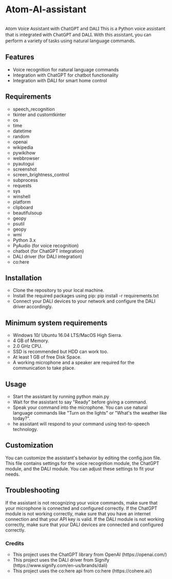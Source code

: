# Atom-AI-assistant
<img src="https://socialify.git.ci/subhadip-saha-05/Atom-AI-assistant/image?description=1&descriptionEditable=A%20Simple%20Python%20Voice%20Assistant&font=Bitter&language=1&name=1&owner=1&pattern=Floating%20Cogs&theme=Dark" alt="">

<p style="font-family: system-ui, -apple-system, BlinkMacSystemFont, 'Segoe UI', Roboto, Oxygen, Ubuntu, Cantarell, 'Open Sans', 'Helvetica Neue', sans-serif;">Atom Voice Assistant with ChatGPT and DALI
This is a Python voice assistant that is integrated with ChatGPT and DALI. With this assistant, you can perform a variety of tasks using natural language commands.
</p>
<h2>Features</h2>
<ul>
  <li>Voice recognition for natural language commands</li>
<li>Integration with ChatGPT for chatbot functionality</li>
<li>Integration with DALI for smart home control</li>
</ul>
<h2>Requirements</h2>
<ul style="list-style: circle;">
    <li>speech_recognition</li> 
        <li>tkinter and customtkinter</li>
        <li>os</li>
        <li>time</li>
        <li>datetime</li>
        <li>random</li>
        <li>openai</li>
        <li>wikipedia</li>
        <li>pywikihow</li>
        <li>webbrowser</li>
        <li>pyautogui</li>
        <li>screenshot</li>
        <li>screen_brightness_control</li>
        <li>subprocess</li>
        <li>requests</li>
        <li>sys</li>
        <li>winshell</li>
        <li>platform</li>
        <li>clipboard</li>
        <li>beautifulsoup</li>
        <li>geopy</li>
        <li>psutil</li>
        <li>geopy</li>
        <li>wmi</li>


<li>Python 3.x</li>
<li>PyAudio (for voice recognition)</li>
<li>chatbot (for ChatGPT integration)</li>
<li>DALI driver (for DALI integration)</li>
<li>co:here</li>
</ul>

<h2>Installation</h2>
<ul style="list-style: circle;">
    <li>Clone the repository to your local machine.</li>
    <li>Install the required packages using pip: pip install -r requirements.txt</li>
    <li>Connect your DALI devices to your network and configure the DALI driver accordingly.</li>

</ul>
<h2>Minimum system requirements</h2>
<ul style="list-style: circle;">
<li>Windows 10/ Ubuntu 16.04 LTS/MacOS High Sierra.</li>
<li>4 GB of Memory.</li>
<li>2.0 GHz CPU.</li>
<li>SSD is recommended but HDD can work too.</li>
<li>At least 1 GB of free Disk Space.</li>
<li>A working microphone and a speaker are required for the communication to
take place.</li>
</ul>


<h2>Usage</h2>
<ul style="list-style: circle;">

<li>Start the assistant by running python main.py</li>
<li>Wait for the assistant to say "Ready" before giving a command.</li>
<li>Speak your command into the microphone. You can use natural language commands like "Turn on the lights" or "What's the weather like today?".</li>
<li>he assistant will respond to your command using text-to-speech technology.</li>
</ul>

<h2>Customization</h2>
<p>You can customize the assistant's behavior by editing the config.json file. This file contains settings for the voice recognition module, the ChatGPT module, and the DALI module. You can adjust these settings to fit your needs.</p>

<h2>Troubleshooting</h2>
<p>If the assistant is not recognizing your voice commands, make sure that your microphone is connected and configured correctly.
If the ChatGPT module is not working correctly, make sure that you have an internet connection and that your API key is valid.
If the DALI module is not working correctly, make sure that your DALI devices are connected and configured correctly.
</p>
<h3>Credits</h3>
<ul style="list-style: circle;">
    <li>This project uses the ChatGPT library from OpenAI (https://openai.com/)
    </li>
    <li>This project uses the DALI driver from Signify (https://www.signify.com/en-us/brands/dali)
    </li>
    <li>This project uses the co:here api from co:here (https://cohere.ai/)</li>
</ul>
